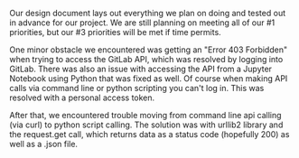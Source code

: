 Our design document lays out everything we plan on doing and tested out in advance for our project. We are still planning on meeting all of our #1 priorities, but our #3 priorities will be met if time permits. 

One minor obstacle we encountered was getting an "Error 403 Forbidden" when trying to access the GitLab API, which was resolved by logging into GitLab. There was also an issue with accessing the API from a Jupyter Notebook using Python that was fixed as well. Of course when making API calls via command line or python scripting you can't log in.  This was resolved with a personal access token.

After that, we encountered trouble moving from command line api calling (via curl) to python script calling.  The solution was with urllib2 library and the request.get call, which returns data as a status code (hopefully 200) as well as a .json file.
